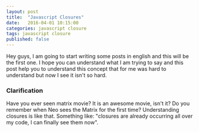```yaml
---
layout: post
title:  "Javascript Closures"
date:   2016-04-01 10:15:00
categories: javascript closure
tags: javascript closure
published: false
---
```


Hey guys, I am going to start writing some posts in english and this will be the first one. I hope you can understand what I am trying to say and this post help you to understand this concept that for me was hard to understand but now I see it isn't so hard. 

### Clarification

Have you ever seen matrix movie? It is an awesome movie, isn't it? Do you remember when Neo sees the Matrix for the first time? Understanding closures is like that. Something like: "closures are already occurring all over my code, I can finally see them now".


